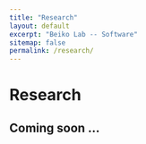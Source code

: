 ```yaml
---
title: "Research"
layout: default
excerpt: "Beiko Lab -- Software"
sitemap: false
permalink: /research/
---
```



# Research
Coming soon ...
- 